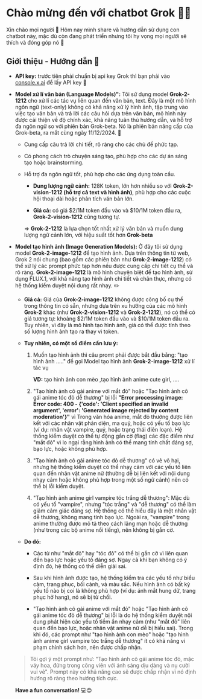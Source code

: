 # Chào mừng đến với chatbot Grok 🚀🤖

Xin chào mọi người 👋 Hôm nay mình share và hướng dẫn sử dụng con chatbot này, mặc dù còn đang phát triển nhưng tôi hy vọng mọi người sẽ thích và đóng góp nó 🥰

## Giới thiệu - Hướng dẫn 📖

- **API key:** trước tiên phải chuẩn bị api key Grok thì bạn phải vào [console.x.ai](https://console.x.ai/) để lấy API key 🔑	

- **Model xử lí văn bản (Language Models)":** Tôi sử dụng model **Grok-2-1212** cho xử lí các tác vụ liên quan đến văn bản, text. Đây là một mô hình ngôn ngữ (text-only) không có khả năng xử lý hình ảnh, tập trung vào việc tạo văn bản và trả lời các câu hỏi dựa trên văn bản, mô hình này được cải thiện về độ chính xác, khả năng tuân thủ hướng dẫn, và hỗ trợ đa ngôn ngữ so với phiên bản Grok-beta. Nó là phiên bản nâng cấp của Grok-beta, ra mắt cùng ngày 11/12/2024. 💬

    - Cung cấp câu trả lời chi tiết, rõ ràng cho các chủ đề phức tạp.
    - Có phong cách trò chuyện sáng tạo, phù hợp cho các dự án sáng tạo hoặc brainstorming.
    - Hỗ trợ đa ngôn ngữ tốt, phù hợp cho các ứng dụng toàn cầu.

    	+ **Dung lượng ngữ cảnh:** 128K token, lớn hơn nhiều so với **Grok-2-vision-1212 (hỗ trợ cả text và hình ảnh)**, phù hợp cho các cuộc hội thoại dài hoặc phân tích văn bản lớn.

        + **Giá cả:** có giá $2/1M token đầu vào và $10/1M token đầu ra, **Grok-2-vision-1212** cũng tương tự.

        ⇒ **Grok-2-1212** là lựa chọn tốt nhất xử lý văn bản và muốn dung lượng ngữ cảnh lớn, với hiệu suất tốt hơn **Grok-beta**

- **Model tạo hình ảnh (Image Generation Models):** Ở đây tôi sử dụng model **Grok-2-image-1212** để tạo hình ảnh. Dựa trên thông tin từ web, Grok 2 nói chung (bao gồm các phiên bản như **Grok-2-image-1212**) có thể xử lý các prompt phức tạp hơn nếu được cung cấp chi tiết cụ thể và rõ ràng. **Grok-2-image-1212** là mô hình chuyên biệt để tạo hình ảnh, sử dụng FLUX.1, với khả năng tạo hình ảnh chi tiết và chân thực, nhưng có hệ thống kiểm duyệt nội dung rất nhạy. ✏️


    - **Giá cả:** Giá của **Grok-2-image-1212** không được công bố cụ thể trong thông tin có sẵn, nhưng dựa trên xu hướng của các mô hình **Grok-2** khác (như **Grok-2-vision-1212** và **Grok-2-1212**), nó có thể có giá tương tự: khoảng $2/1M token đầu vào và $10/1M token đầu ra. Tuy nhiên, vì đây là mô hình tạo hình ảnh, giá có thể được tính theo số lượng hình ảnh tạo ra thay vì token.


    + **Tuy nhiên, có một số điểm cần lưu ý:**

         1. Muốn tạo hình ảnh thì câu promt phải được bắt đầu bằng: "tạo hình ảnh ....." để gọi Model tạo hình ảnh **Grok-2-image-1212** xử lí tác vụ

              **VD:** tạo hình ảnh con mèo ,tạo hình ảnh anime cute girl, ....

        2. "Tạo hình ảnh cô gái anime với mắt đỏ" hoặc "Tạo hình ảnh cô gái anime tóc đỏ dễ thương" bị lỗi **"Error processing image: Error code: 400 - {'code': 'Client specified an invalid argument', 'error': 'Generated image rejected by content moderation'}"** vì Trong văn hóa anime, mắt đỏ thường được liên kết với các nhân vật phản diện, ma quỷ, hoặc có yếu tố bạo lực (ví dụ: nhân vật vampire, quỷ, hoặc trạng thái điên loạn). Hệ thống kiểm duyệt có thể tự động gắn cờ (flag) các đặc điểm như "mắt đỏ" vì lo ngại rằng hình ảnh có thể mang tính chất đáng sợ, bạo lực, hoặc không phù hợp.

        3. "Tạo hình ảnh cô gái anime tóc đỏ dễ thương" có vẻ vô hại, nhưng hệ thống kiểm duyệt có thể nhạy cảm với các yếu tố liên quan đến nhân vật anime nữ (thường dễ bị liên kết với nội dung nhạy cảm hoặc không phù hợp trong một số ngữ cảnh) nên có thể bị lỗi kiểm duyệt.

        4. "Tạo hình ảnh anime girl vampire tóc trắng dễ thương": Mặc dù có yếu tố "vampire", nhưng "tóc trắng" và "dễ thương" có thể làm giảm cảm giác đáng sợ. Hệ thống có thể hiểu đây là một nhân vật dễ thương, không mang tính bạo lực. Ngoài ra, "vampire" trong anime thường được mô tả theo cách lãng mạn hoặc dễ thương (như trong các bộ anime nổi tiếng), nên không bị gắn cờ.

    - **Do đó:**

        - Các từ như "mắt đỏ" hay "tóc đỏ" có thể bị gắn cờ vì liên quan đến bạo lực hoặc yếu tố đáng sợ. Ngay cả khi bạn không có ý định đó, hệ thống có thể diễn giải sai.

        - Sau khi hình ảnh được tạo, hệ thống kiểm tra các yếu tố như biểu cảm, trang phục, bối cảnh, và màu sắc. Nếu hình ảnh có bất kỳ yếu tố nào bị coi là không phù hợp (ví dụ: ánh mắt hung dữ, trang phục hở hang), nó sẽ bị từ chối.

        - "Tạo hình ảnh cô gái anime với mắt đỏ" hoặc "Tạo hình ảnh cô gái anime tóc đỏ dễ thương" bị lỗi là do hệ thống kiểm duyệt nội dung phát hiện các yếu tố tiềm ẩn nhạy cảm (như "mắt đỏ" liên quan đến bạo lực, hoặc nhân vật anime nữ dễ bị hiểu sai). Trong khi đó, các prompt như "tạo hình ảnh con mèo" hoặc "tạo hình ảnh anime girl vampire tóc trắng dễ thương" ít có khả năng vi phạm chính sách hơn, nên được chấp nhận.

    > Tôi gợi ý một prompt như: "Tạo hình ảnh cô gái anime tóc đỏ, mặc váy hoa, đứng trong công viên với ánh sáng dịu dàng và nụ cười vui vẻ". Prompt này có khả năng cao sẽ được chấp nhận vì nó định hướng rõ ràng theo hướng tích cực.

    
    **Have a fun conversation!** 💻😊
